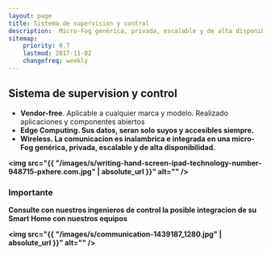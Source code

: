 ```yaml
---
layout: page
title: Sistema de supervision y control
description:  Micro-Fog genérica, privada, escalable y de alta disponibilidad
sitemap:
    priority: 0.7
    lastmod: 2017-11-02
    changefreq: weekly
---
```

## Sistema de supervision y control

- <b>Vendor-free</b>. Aplicable a cualquier marca y modelo.  Realizado aplicaciones y componentes abiertos
- <b>Edge Computing<b>. Sus datos, seran solo suyos y accesibles siempre.  
- <b>Wireless</b>. La comunicacion es inalambrica e integrada en una micro-Fog genérica, privada, escalable y de alta disponibilidad.

<span class="image fit"><img src="{{ "/images/s/writing-hand-screen-ipad-technology-number-948715-pxhere.com.jpg" | absolute_url }}" alt="" /></span>





### Importante
<div class="box">
  <p>
Consulte con nuestros ingenieros de control la  posible integracion de su Smart Home con nuestros equipos
  </p>
</div>

<span class="image fit"><img src="{{ "/images/s/communication-1439187_1280.jpg" | absolute_url }}" alt="" /></span>

